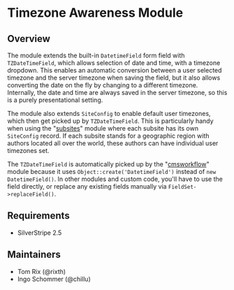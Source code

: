 # Timezone Awareness Module #

## Overview ##

The module extends the built-in `DatetimeField` form field with `TZDateTimeField`,
which allows selection of date and time, with a timezone dropdown.
This enables an automatic conversion between a user selected
timezone and the server timezone when saving the field,
but it also allows converting the date on the fly by
changing to a different timezone. 
Internally, the date and time are always saved 
in the server timezone, so this is a purely presentational setting.

The module also extends `SiteConfig` to enable default user timezones,
which then get picked up by `TZDateTimeField`. This is particularly
handy when using the "[subsites](silverstripe.org/subsites-module)" module
where each subsite has its own `SiteConfig` record. If each subsite
stands for a geographic region with authors located all over the world,
these authors can have individual user timezones set.

The `TZDateTimeField` is automatically picked up by the
"[cmsworkflow](http://www.silverstripe.org/cms-workflow-module/)" module
because it uses `Object::create('DatetimeField')` instead of `new DatetimeField()`.
In other modules and custom code, you'll have to use the field directly,
or replace any existing fields manually via `FieldSet->replaceField()`.

## Requirements ##

 * SilverStripe 2.5

## Maintainers ##

 * Tom Rix (@rixth)
 * Ingo Schommer (@chillu)